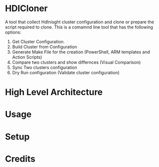 # HDICloner
A tool that collect HdInisght cluster configuration and clone or prepare the script required to clone. 
This is a comamnd line tool that has the following options: 
1. Get Cluster Configuration.
2. Build Cluster from Configuration
3. Generate Make File for the creation (PowerShell, ARM templates and Action Scripts)
4. Compare two clusters and show differnces (Visual Comparison) 
5. Sync Two clusters configuration 
6. Dry Run configuration (Validate cluster configuration)

# High Level Architecture


# Usage

# Setup

# Credits
